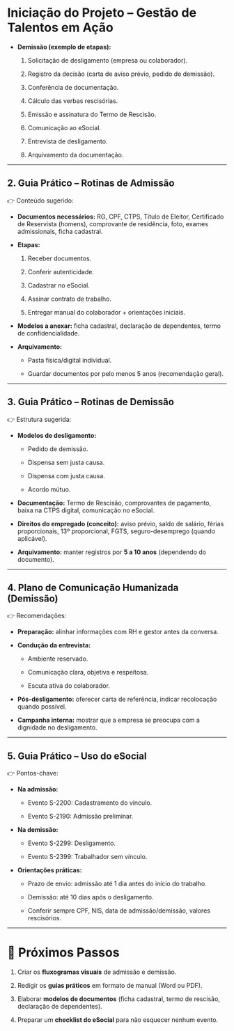 #  Iniciação do Projeto – Gestão de Talentos em Ação


- **Demissão (exemplo de etapas):**
    
    1. Solicitação de desligamento (empresa ou colaborador).
        
    2. Registro da decisão (carta de aviso prévio, pedido de demissão).
        
    3. Conferência de documentação.
        
    4. Cálculo das verbas rescisórias.
        
    5. Emissão e assinatura do Termo de Rescisão.
        
    6. Comunicação ao eSocial.
        
    7. Entrevista de desligamento.
        
    8. Arquivamento da documentação.
        
---

## 2. Guia Prático – Rotinas de Admissão

👉 Conteúdo sugerido:

- **Documentos necessários:** RG, CPF, CTPS, Título de Eleitor, Certificado de Reservista (homens), comprovante de residência, foto, exames admissionais, ficha cadastral.
    
- **Etapas:**
    
    1. Receber documentos.
        
    2. Conferir autenticidade.
        
    3. Cadastrar no eSocial.
        
    4. Assinar contrato de trabalho.
        
    5. Entregar manual do colaborador + orientações iniciais.
        
- **Modelos a anexar:** ficha cadastral, declaração de dependentes, termo de confidencialidade.
    
- **Arquivamento:**
    
    - Pasta física/digital individual.
        
    - Guardar documentos por pelo menos 5 anos (recomendação geral).
        

---

## 3. Guia Prático – Rotinas de Demissão

👉 Estrutura sugerida:

- **Modelos de desligamento:**
    
    - Pedido de demissão.
        
    - Dispensa sem justa causa.
        
    - Dispensa com justa causa.
        
    - Acordo mútuo.
        
- **Documentação:** Termo de Rescisão, comprovantes de pagamento, baixa na CTPS digital, comunicação no eSocial.
    
- **Direitos do empregado (conceito):** aviso prévio, saldo de salário, férias proporcionais, 13º proporcional, FGTS, seguro-desemprego (quando aplicável).
    
- **Arquivamento:** manter registros por **5 a 10 anos** (dependendo do documento).
    

---

## 4. Plano de Comunicação Humanizada (Demissão)

👉 Recomendações:

- **Preparação:** alinhar informações com RH e gestor antes da conversa.
    
- **Condução da entrevista:**
    
    - Ambiente reservado.
        
    - Comunicação clara, objetiva e respeitosa.
        
    - Escuta ativa do colaborador.
        
- **Pós-desligamento:** oferecer carta de referência, indicar recolocação quando possível.
    
- **Campanha interna:** mostrar que a empresa se preocupa com a dignidade no desligamento.
    

---

## 5. Guia Prático – Uso do eSocial

👉 Pontos-chave:

- **Na admissão:**
    
    - Evento S-2200: Cadastramento do vínculo.
        
    - Evento S-2190: Admissão preliminar.
        
- **Na demissão:**
    
    - Evento S-2299: Desligamento.
        
    - Evento S-2399: Trabalhador sem vínculo.
        
- **Orientações práticas:**
    
    - Prazo de envio: admissão até 1 dia antes do início do trabalho.
        
    - Demissão: até 10 dias após o desligamento.
        
    - Conferir sempre CPF, NIS, data de admissão/demissão, valores rescisórios.
        

---

# 🎯 Próximos Passos

1. Criar os **fluxogramas visuais** de admissão e demissão.
    
2. Redigir os **guias práticos** em formato de manual (Word ou PDF).
    
3. Elaborar **modelos de documentos** (ficha cadastral, termo de rescisão, declaração de dependentes).
    
4. Preparar um **checklist do eSocial** para não esquecer nenhum evento.